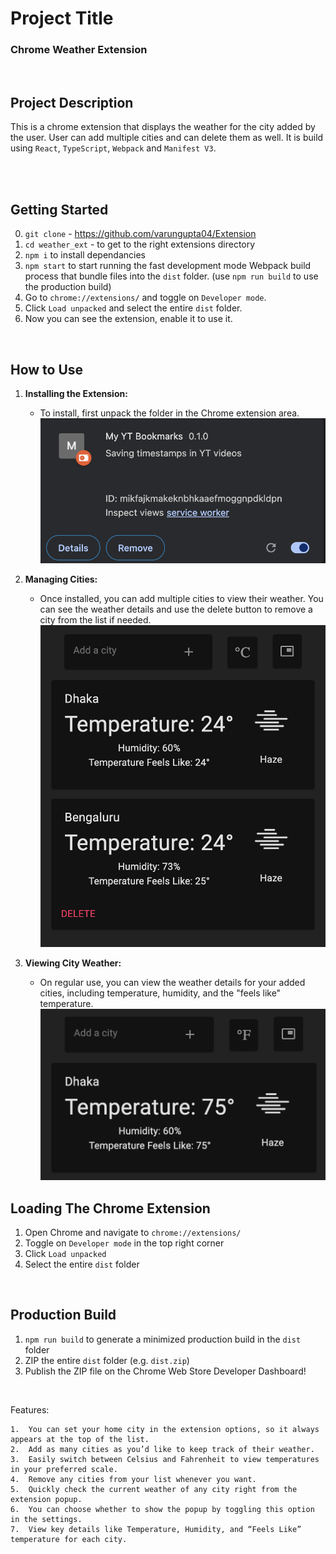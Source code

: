 # Project Title

### Chrome Weather Extension

<br />

## Project Description

This is a chrome extension that displays the weather for the city added by the user. User can add multiple cities and can delete them as well. It is build using `React`, `TypeScript`, `Webpack` and `Manifest V3`.

<br />

<br />

## Getting Started

0. `git clone` - https://github.com/varungupta04/Extension
1. `cd weather_ext` - to get to the right extensions directory
2. `npm i` to install dependancies
3. `npm start` to start running the fast development mode Webpack build process that bundle files into the `dist` folder. (use `npm run build` to use the production build)
4. Go to `chrome://extensions/` and toggle on `Developer mode`.
5. Click `Load unpacked` and select the entire `dist` folder.
6. Now you can see the extension, enable it to use it.

<br />

## How to Use

1. **Installing the Extension:**
   - To install, first unpack the folder in the Chrome extension area.  
     ![Unpacking Extension](src/background/unpacking.png)

2. **Managing Cities:**
   - Once installed, you can add multiple cities to view their weather. You can see the weather details and use the delete button to remove a city from the list if needed.  
     ![City List with Delete Option](src/background/list.png)

3. **Viewing City Weather:**
   - On regular use, you can view the weather details for your added cities, including temperature, humidity, and the "feels like" temperature.  
     ![Weather View](src/background/temp.png)
## Loading The Chrome Extension

1. Open Chrome and navigate to `chrome://extensions/`
2. Toggle on `Developer mode` in the top right corner
3. Click `Load unpacked`
4. Select the entire `dist` folder
   

<br />

## Production Build

1. `npm run build` to generate a minimized production build in the `dist` folder
2. ZIP the entire `dist` folder (e.g. `dist.zip`)
3. Publish the ZIP file on the Chrome Web Store Developer Dashboard!

<br />

Features:

	1.	You can set your home city in the extension options, so it always appears at the top of the list.
	2.	Add as many cities as you’d like to keep track of their weather.
	3.	Easily switch between Celsius and Fahrenheit to view temperatures in your preferred scale.
	4.	Remove any cities from your list whenever you want.
	5.	Quickly check the current weather of any city right from the extension popup.
	6.	You can choose whether to show the popup by toggling this option in the settings.
	7.	View key details like Temperature, Humidity, and “Feels Like” temperature for each city.
 
<br />

